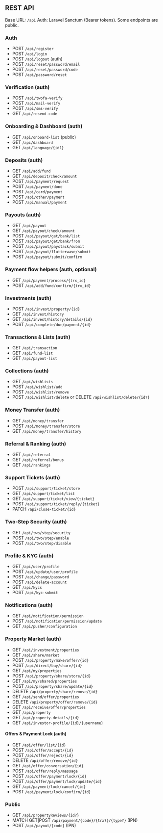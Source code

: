 ## REST API

Base URL: `/api`
Auth: Laravel Sanctum (Bearer tokens). Some endpoints are public.

### Auth
- POST `/api/register`
- POST `/api/login`
- POST `/api/logout` (auth)
- POST `/api/reset/password/email`
- POST `/api/reset/password/code`
- POST `/api/password/reset`

### Verification (auth)
- POST `/api/twofa-verify`
- POST `/api/mail-verify`
- POST `/api/sms-verify`
- GET `/api/resend-code`

### Onboarding & Dashboard (auth)
- GET `/api/onboard-list` (public)
- GET `/api/dashboard`
- GET `/api/language/{id?}`

### Deposits (auth)
- GET `/api/add/fund`
- GET `/api/deposit/check/amount`
- POST `/api/payment/request`
- POST `/api/payment/done`
- POST `/api/card/payment`
- POST `/api/other/payment`
- POST `/api/manual/payment`

### Payouts (auth)
- GET `/api/payout`
- GET `/api/payout/check/amount`
- POST `/api/payout/get/bank/list`
- POST `/api/payout/get/bank/from`
- POST `/api/payout/paystack/submit`
- POST `/api/payout/flutterwave/submit`
- POST `/api/payout/submit/confirm`

### Payment flow helpers (auth, optional)
- GET `/api/payment/process/{trx_id}`
- POST `/api/add/fund/confirm/{trx_id}`

### Investments (auth)
- POST `/api/invest/property/{id}`
- GET `/api/invest/history`
- GET `/api/invest/history/details/{id}`
- POST `/api/complete/due/payment/{id}`

### Transactions & Lists (auth)
- GET `/api/transaction`
- GET `/api/fund-list`
- GET `/api/payout-list`

### Collections (auth)
- GET `/api/wishlists`
- POST `/api/wishlist/add`
- POST `/api/wishlist/remove`
- POST `/api/wishlist/delete` or DELETE `/api/wishlist/delete/{id?}`

### Money Transfer (auth)
- GET `/api/money/transfer`
- POST `/api/money/transfer/store`
- GET `/api/money/transfer/history`

### Referral & Ranking (auth)
- GET `/api/referral`
- GET `/api/referral/bonus`
- GET `/api/rankings`

### Support Tickets (auth)
- POST `/api/support/ticket/store`
- GET `/api/support/ticket/list`
- GET `/api/support/ticket/view/{ticket}`
- POST `/api/support/ticket/reply/{ticket}`
- PATCH `/api/close-ticket/{id}`

### Two-Step Security (auth)
- GET `/api/two/step/security`
- POST `/api/two/step/enable`
- POST `/api/two/step/disable`

### Profile & KYC (auth)
- GET `/api/user/profile`
- POST `/api/update/user/profile`
- POST `/api/change/password`
- POST `/api/delete-account`
- GET `/api/kycs`
- POST `/api/kyc-submit`

### Notifications (auth)
- GET `/api/notification/permission`
- POST `/api/notification/permission/update`
- GET `/api/pusher/configuration`

### Property Market (auth)
- GET `/api/investment/properties`
- GET `/api/share/market`
- POST `/api/property/make/offer/{id}`
- POST `/api/direct/buy/share/{id}`
- GET `/api/my/properties`
- POST `/api/property/share/store/{id}`
- GET `/api/my/shared/properties`
- POST `/api/property/share/update/{id}`
- DELETE `/api/property/share/remove/{id}`
- GET `/api/send/offer/properties`
- DELETE `/api/property/offer/remove/{id}`
- GET `/api/receive/offer/properties`
- GET `/api/property`
- GET `/api/property-details/{id}`
- GET `/api/investor-profile/{id}/{username}`

#### Offers & Payment Lock (auth)
- GET `/api/offer/list/{id}`
- POST `/api/offer/accept/{id}`
- POST `/api/offer/reject/{id}`
- DELETE `/api/offer/remove/{id}`
- GET `/api/offer/conversation/{id}`
- POST `/api/offer/reply/message`
- POST `/api/offer/payment/lock/{id}`
- POST `/api/offer/payment/lock/update/{id}`
- GET `/api/payment/lock/cancel/{id}`
- POST `/api/payment/lock/confirm/{id}`

### Public
- GET `/api/propertyReviews/{id?}`
- MATCH GET|POST `/api/payment/{code}/{trx?}/{type?}` (IPN)
- POST `/api/payout/{code}` (IPN)


